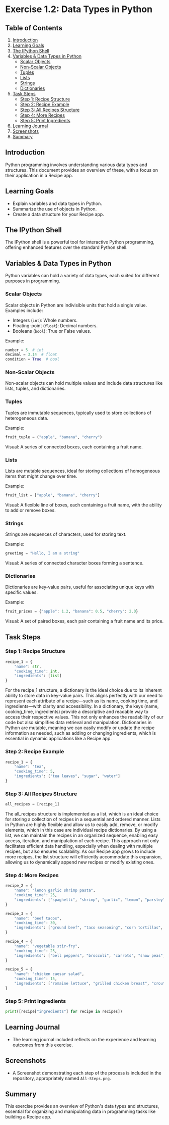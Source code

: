 # Exercise 1.2: Data Types in Python

## Table of Contents

1. [Introduction](#introduction)
2. [Learning Goals](#learning-goals)
3. [The IPython Shell](#the-ipython-shell)
4. [Variables & Data Types in Python](#variables--data-types-in-python)
    - [Scalar Objects](#scalar-objects)
    - [Non-Scalar Objects](#non-scalar-objects)
    - [Tuples](#tuples)
    - [Lists](#lists)
    - [Strings](#strings)
    - [Dictionaries](#dictionaries)
5. [Task Steps](#task-steps)
    - [Step 1: Recipe Structure](#step-1-recipe-structure)
    - [Step 2: Recipe Example](#step-2-recipe-example)
    - [Step 3: All Recipes Structure](#step-3-all-recipes-structure)
    - [Step 4: More Recipes](#step-4-more-recipes)
    - [Step 5: Print Ingredients](#step-5-print-ingredients)
6. [Learning Journal](#learning-journal)
7. [Screenshots](#screenshots)
8. [Summary](#summary)

## Introduction

Python programming involves understanding various data types and structures. This document provides an overview of these, with a focus on their application in a Recipe app.

## Learning Goals

- Explain variables and data types in Python.
- Summarize the use of objects in Python.
- Create a data structure for your Recipe app.

## The IPython Shell

The IPython shell is a powerful tool for interactive Python programming, offering enhanced features over the standard Python shell.

## Variables & Data Types in Python

Python variables can hold a variety of data types, each suited for different purposes in programming.

### Scalar Objects

Scalar objects in Python are indivisible units that hold a single value. Examples include:

- Integers (`int`): Whole numbers.
- Floating-point (`float`): Decimal numbers.
- Booleans (`bool`): True or False values.

Example:

```python
number = 5  # int
decimal = 3.14  # float
condition = True  # bool
```

### Non-Scalar Objects

Non-scalar objects can hold multiple values and include data structures like lists, tuples, and dictionaries.

### Tuples

Tuples are immutable sequences, typically used to store collections of heterogeneous data.

Example:

```python
fruit_tuple = ("apple", "banana", "cherry")
```

Visual: A series of connected boxes, each containing a fruit name.

### Lists

Lists are mutable sequences, ideal for storing collections of homogeneous items that might change over time.

Example:

```python
fruit_list = ["apple", "banana", "cherry"]
```

Visual: A flexible line of boxes, each containing a fruit name, with the ability to add or remove boxes.

### Strings

Strings are sequences of characters, used for storing text.

Example:

```python
greeting = "Hello, I am a string"
```

Visual: A series of connected character boxes forming a sentence.

### Dictionaries

Dictionaries are key-value pairs, useful for associating unique keys with specific values.

Example:

```python
fruit_prices = {"apple": 1.2, "banana": 0.5, "cherry": 2.0}
```

Visual: A set of paired boxes, each pair containing a fruit name and its price.

## Task Steps

### Step 1: Recipe Structure

```python
recipe_1 = {
    "name": str,
    "cooking_time": int,
    "ingredients": [list]
}
```

For the recipe_1 structure, a dictionary is the ideal choice due to its inherent ability to store data in key-value pairs. This aligns perfectly with our need to represent each attribute of a recipe—such as its name, cooking time, and ingredients—with clarity and accessibility. In a dictionary, the keys (name, cooking_time, ingredients) provide a descriptive and readable way to access their respective values. This not only enhances the readability of our code but also simplifies data retrieval and manipulation. Dictionaries in Python are mutable, meaning we can easily modify or update the recipe information as needed, such as adding or changing ingredients, which is essential in dynamic applications like a Recipe app.

### Step 2: Recipe Example

```python
recipe_1 = {
    "name": "tea",
    "cooking_time": 5,
    "ingredients": ["tea leaves", "sugar", "water"]
}
```

### Step 3: All Recipes Structure

```python
all_recipes = [recipe_1]
```

The all_recipes structure is implemented as a list, which is an ideal choice for storing a collection of recipes in a sequential and ordered manner. Lists in Python are highly flexible and allow us to easily add, remove, or modify elements, which in this case are individual recipe dictionaries. By using a list, we can maintain the recipes in an organized sequence, enabling easy access, iteration, and manipulation of each recipe. This approach not only facilitates efficient data handling, especially when dealing with multiple recipes, but also ensures scalability. As our Recipe app grows to include more recipes, the list structure will efficiently accommodate this expansion, allowing us to dynamically append new recipes or modify existing ones.

### Step 4: More Recipes

```python
recipe_2 = {
    "name": "lemon garlic shrimp pasta",
    "cooking_time": 25,
    "ingredients": ["spaghetti", "shrimp", "garlic", "lemon", "parsley", "olive oil", "chili flakes", "parmesan cheese"]
}

recipe_3 = {
    "name": "beef tacos",
    "cooking_time": 30,
    "ingredients": ["ground beef", "taco seasoning", "corn tortillas", "lettuce", "tomato", "cheese", "sour cream", "salsa"]
}

recipe_4 = {
    "name": "vegetable stir-fry",
    "cooking_time": 25,
    "ingredients": ["bell peppers", "broccoli", "carrots", "snow peas", "garlic", "soy sauce", "ginger", "sesame oil", "tofu"]
}

recipe_5 = {
    "name": "chicken caesar salad",
    "cooking_time": 15,
    "ingredients": ["romaine lettuce", "grilled chicken breast", "croutons", "parmesan cheese", "caesar dressing", "lemon juice"]
}
```

### Step 5: Print Ingredients

```python
print([recipe["ingredients"] for recipe in recipes])
```

## Learning Journal

- The learning journal included reflects on the experience and learning outcomes from this exercise.

## Screenshots

- A Screenshot demonstrating each step of the process is included in the repository, appropriately named `All-Steps.png`.

## Summary

This exercise provides an overview of Python's data types and structures, essential for organizing and manipulating data in programming tasks like building a Recipe app.
